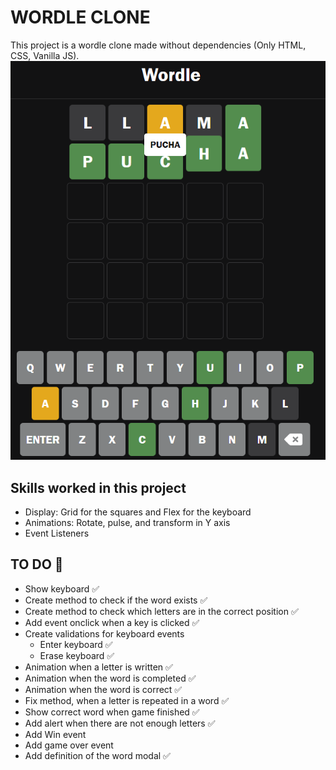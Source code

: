 # WORDLE CLONE 
This project is a wordle clone made without dependencies (Only HTML, CSS, Vanilla JS).
![Wordle clone preview](assets/image.png)

## Skills worked in this project

- Display: Grid for the squares and Flex for the keyboard
- Animations: Rotate, pulse, and transform in Y axis
- Event Listeners

## TO DO 🎯
- Show keyboard ✅
- Create method to check if the word exists ✅
- Create method to check which letters are in the correct position ✅
- Add event onclick when a key is clicked ✅
- Create validations for keyboard events
    - Enter keyboard ✅
    - Erase keyboard ✅
- Animation when a letter is written ✅
- Animation when the word is completed ✅
- Animation when the word is correct ✅
- Fix method, when a letter is repeated in a word ✅
- Show correct word when game finished ✅
- Add alert when there are not enough letters ✅
- Add Win event
- Add game over event
- Add definition of the word modal ✅
